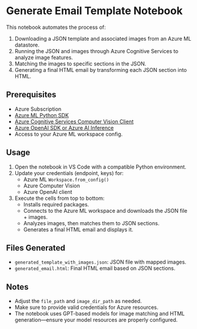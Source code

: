# Generate Email Template Notebook

This notebook automates the process of:
1. Downloading a JSON template and associated images from an Azure ML datastore.
2. Running the JSON and images through Azure Cognitive Services to analyze image features.
3. Matching the images to specific sections in the JSON.
4. Generating a final HTML email by transforming each JSON section into HTML.

## Prerequisites
- Azure Subscription
- [Azure ML Python SDK](https://learn.microsoft.com/azure/machine-learning/how-to-configure-environment#install-the-sdk)  
- [Azure Cognitive Services Computer Vision Client](https://learn.microsoft.com/en-us/azure/ai-services/computer-vision/)  
- [Azure OpenAI SDK or Azure AI Inference](https://learn.microsoft.com/azure/ai-services/openai/how-to/create-resource)  
- Access to your Azure ML workspace config.

## Usage
1. Open the notebook in VS Code with a compatible Python environment.  
2. Update your credentials (endpoint, keys) for:
   - Azure ML `Workspace.from_config()`
   - Azure Computer Vision
   - Azure OpenAI client
3. Execute the cells from top to bottom:
   - Installs required packages.
   - Connects to the Azure ML workspace and downloads the JSON file + images.
   - Analyzes images, then matches them to JSON sections.
   - Generates a final HTML email and displays it.

## Files Generated
- `generated_template_with_images.json`: JSON file with mapped images.  
- `generated_email.html`: Final HTML email based on JSON sections.

## Notes
- Adjust the `file_path` and `image_dir_path` as needed.  
- Make sure to provide valid credentials for Azure resources.  
- The notebook uses GPT-based models for image matching and HTML generation—ensure your model resources are properly configured.